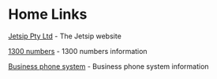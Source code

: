 # Home Links

[Jetsip Pty Ltd](https://www.jetsip.com.au) - The Jetsip website

[1300 numbers](https://www.jetsip.com.au/1300-numbers/) - 1300 numbers information

[Business phone system](https://www.jetsip.com.au/business-phone-system/) - Business phone system information
